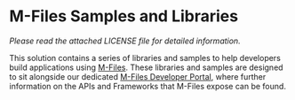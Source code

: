 # M-Files Samples and Libraries

*Please read the attached LICENSE file for detailed information.*

This solution contains a series of libraries and samples to help developers build applications using [M-Files](http://www.m-files.com).  These libraries and samples are designed to sit alongside our dedicated [M-Files Developer Portal](http://developers.m-files.com), where further information on the APIs and Frameworks that M-Files expose can be found.

